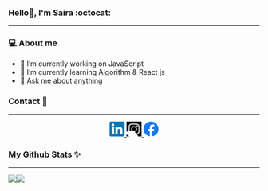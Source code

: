 ### Hello👋, I'm Saira :octocat:

<hr>

### :computer: About me

- 🔭 I’m currently working on JavaScript
- 🌱 I’m currently learning Algorithm & React js
- 💬 Ask me about anything

### Contact :pushpin:

<hr>

<p align="center">
  
  <a href="https://www.linkedin.com/in/saira-tabassum-6aaaa7202/">
    <img alt="LinkedIn" title="LinkedIn" height="30" width="30" src="https://raw.githubusercontent.com/sairatabassum/sairatabassum/main/svg/linkedin.svg">
  </a>
  
  
  <a href="https://www.instagram.com/saira_tabassum_/">
    <img alt="LinkedIn" title="LinkedIn" height="30" width="30" src="https://raw.githubusercontent.com/sairatabassum/sairatabassum/main/svg/instagram.svg">
  </a>
  
  <a href="https://web.facebook.com/saira.tabassum.98837/">
    <img alt="Facebook" title="Facebook" height="30" width="30" src="https://raw.githubusercontent.com/sairatabassum/sairatabassum/main/svg/facebook.svg">
  </a>
</p>
  
### My Github Stats :sparkles:

<hr>

<div>
<a href="https://github-readme-stats.vercel.app/api?username=sairatabassum&show_icons=true&theme=slateorange">
  <img src="https://github-readme-stats.vercel.app/api?username=sairatabassum&show_icons=true&theme=slateorange" align="left"/>
</a>
<a href="https://github-readme-stats.vercel.app/api/top-langs/?username=sairatabassum&hide=xslt&theme=slateorange">
  <img src="https://github-readme-stats.vercel.app/api/top-langs/?username=sairatabassum&hide=xslt&theme=slateorange" align="left"/>
</a>
</div>



